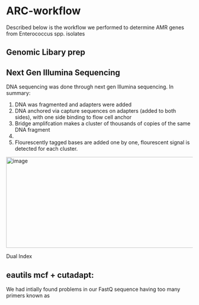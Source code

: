 # ARC-workflow

Described below is the workflow we performed to determine AMR genes from Enterococcus spp. isolates

## Genomic Libary prep
<Finish Later>

## Next Gen Illumina Sequencing

DNA sequencing was done through next gen Illumina sequencing. In summary:
1. DNA was fragmented and adapters were added
2. DNA anchored via capture sequences on adapters (added to both sides), with one side binding to flow cell anchor
3. Bridge amplifcation makes a cluster of thousands of copies of the same DNA fragment
4. 
5. Flourescently tagged bases are added one by one, flourescent signal is detected for each cluster.
<img width="550" height="245" alt="image" src="https://github.com/user-attachments/assets/7367e190-f0ce-41c9-bbbf-6d6ca554e64d" />


Dual Index

## eautils mcf + cutadapt:

We had intially found problems in our FastQ sequence having too many primers known as
